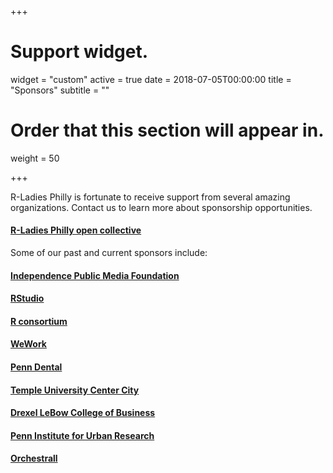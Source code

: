 +++
# Support widget.
widget = "custom"
active = true
date = 2018-07-05T00:00:00
title = "Sponsors"
subtitle = ""
# Order that this section will appear in.
weight = 50

+++

R-Ladies Philly is fortunate to receive support from several amazing organizations. Contact us to learn more about sponsorship opportunities.

#### [R-Ladies Philly open collective](https://opencollective.com/rladies-philly)

Some of our past and current sponsors include:

#### [Independence Public Media Foundation](https://independencemedia.org/about/)

#### [RStudio](https://www.rstudio.com/)

#### [R consortium](https://www.r-consortium.org/)

#### [WeWork](https://www.wework.com/)

#### [Penn Dental](https://www.dental.upenn.edu/)

#### [Temple University Center City](https://www.temple.edu/tucc/)

#### [Drexel LeBow College of Business](https://www.lebow.drexel.edu/)

#### [Penn Institute for Urban Research](https://penniur.upenn.edu/instruction/graduate/)

#### [Orchestrall](https://www.orchestrallinc.com/)

